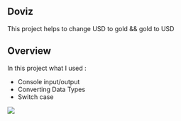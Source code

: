 ## Doviz

 This project helps to change USD to gold && gold to USD

 ## Overview

 In this project what I used :

 *  Console input/output
 *  Converting Data Types
 *  Switch case

 ![](./Assets/Screenshot%202023-07-20%20at%2022.28.37.png)
